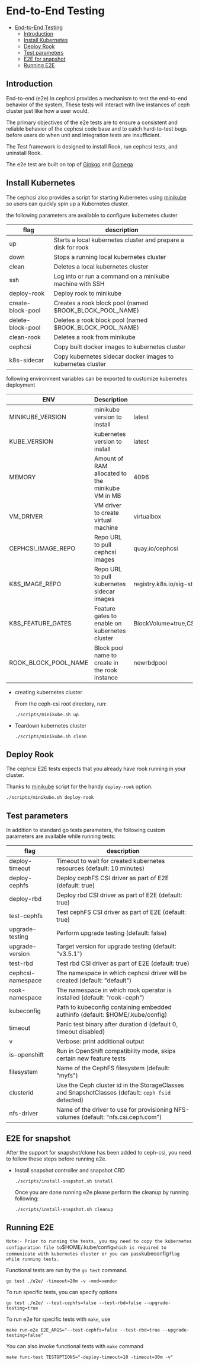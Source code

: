# End-to-End Testing

- [End-to-End Testing](#end-to-end-testing)
   - [Introduction](#introduction)
   - [Install Kubernetes](#install-kubernetes)
   - [Deploy Rook](#deploy-rook)
   - [Test parameters](#test-parameters)
   - [E2E for snapshot](#e2e-for-snapshot)
   - [Running E2E](#running-e2e)

## Introduction

End-to-end (e2e) in cephcsi provides a mechanism to test the end-to-end behavior
of the system, These tests will interact with live instances of ceph cluster
just like how a user would.

The primary objectives of the e2e tests are to ensure a consistent and reliable
behavior of the cephcsi code base and to catch hard-to-test bugs before users do
when unit and integration tests are insufficient.

The Test framework is designed to install Rook, run cephcsi tests, and uninstall
Rook.

The e2e test are built on top of  [Ginkgo](http://onsi.github.io/ginkgo/) and
[Gomega](http://onsi.github.io/gomega/)

## Install Kubernetes

The cephcsi also provides a script for starting Kubernetes using
[minikube](../scripts/minikube.sh) so users can quickly spin up a Kubernetes
cluster.

the following parameters are available to configure kubernetes cluster

| flag              | description                                                   |
| ----------------- | ------------------------------------------------------------- |
| up                | Starts a local kubernetes cluster and prepare a disk for rook |
| down              | Stops a running local kubernetes cluster                      |
| clean             | Deletes a local kubernetes cluster                            |
| ssh               | Log into or run a command on a minikube machine with SSH      |
| deploy-rook       | Deploy rook to minikube                                       |
| create-block-pool | Creates a rook block pool (named $ROOK_BLOCK_POOL_NAME)       |
| delete-block-pool | Deletes a rook block pool (named $ROOK_BLOCK_POOL_NAME)       |
| clean-rook        | Deletes a rook from minikube                                  |
| cephcsi           | Copy built docker images to kubernetes cluster                |
| k8s-sidecar       | Copy kubernetes sidecar docker images to kubernetes cluster   |

following environment variables can be exported to customize kubernetes
deployment

| ENV                  | Description                                      | Default                                                            |
|----------------------|--------------------------------------------------|--------------------------------------------------------------------|
| MINIKUBE_VERSION     | minikube version to install                      | latest                                                             |
| KUBE_VERSION         | kubernetes version to install                    | latest                                                             |
| MEMORY               | Amount of RAM allocated to the minikube VM in MB | 4096                                                               |
| VM_DRIVER            | VM driver to create virtual machine              | virtualbox                                                         |
| CEPHCSI_IMAGE_REPO   | Repo URL to pull cephcsi images                  | quay.io/cephcsi                                                    |
| K8S_IMAGE_REPO       | Repo URL to pull kubernetes sidecar images       | registry.k8s.io/sig-storage                                             |
| K8S_FEATURE_GATES    | Feature gates to enable on kubernetes cluster    | BlockVolume=true,CSIBlockVolume=true,VolumeSnapshotDataSource=true |
| ROOK_BLOCK_POOL_NAME | Block pool name to create in the rook instance   | newrbdpool                                                         |

- creating kubernetes cluster

  From the ceph-csi root directory, run:

    ```console
    ./scripts/minikube.sh up
    ```

- Teardown kubernetes cluster

    ```console
    ./scripts/minikube.sh clean
    ```

## Deploy Rook

The cephcsi E2E tests expects that you already have rook running in your
cluster.

Thanks to [minikube](../scripts/minikube.sh) script for the handy `deploy-rook`
option.

```console
./scripts/minikube.sh deploy-rook
```

## Test parameters

In addition to standard go tests parameters, the following custom parameters are
available while running tests:

| flag              | description                                                                                       |
| ----------------- | ------------------------------------------------------------------------------------------------- |
| deploy-timeout    | Timeout to wait for created kubernetes resources (default: 10 minutes)                            |
| deploy-cephfs     | Deploy cephFS CSI driver as part of E2E (default: true)                                           |
| deploy-rbd        | Deploy rbd CSI driver as part of E2E (default: true)                                              |
| test-cephfs       | Test cephFS CSI driver as part of E2E (default: true)                                             |
| upgrade-testing   | Perform upgrade testing (default: false)                                                          |
| upgrade-version   | Target version for upgrade testing (default: "v3.5.1")                                            |
| test-rbd          | Test rbd CSI driver as part of E2E (default: true)                                                |
| cephcsi-namespace | The namespace in which cephcsi driver will be created (default: "default")                        |
| rook-namespace    | The namespace in which rook operator is installed (default: "rook-ceph")                          |
| kubeconfig        | Path to kubeconfig containing embedded authinfo (default: $HOME/.kube/config)                     |
| timeout           | Panic test binary after duration d (default 0, timeout disabled)                                  |
| v                 | Verbose: print additional output                                                                  |
| is-openshift      | Run in OpenShift compatibility mode, skips certain new feature tests                              |
| filesystem        | Name of the CephFS filesystem (default: "myfs")                                                   |
| clusterid         | Use the Ceph cluster id in the StorageClasses and SnapshotClasses (default: `ceph fsid` detected) |
| nfs-driver        | Name of the driver to use for provisioning NFS-volumes (default: "nfs.csi.ceph.com")              |

## E2E for snapshot

After the support for snapshot/clone has been added to ceph-csi, you need to
follow these steps before running e2e.

- Install snapshot controller and snapshot CRD

    ```console
    ./scripts/install-snapshot.sh install
    ```

  Once you are done running e2e please perform the cleanup by running following:

    ```console
    ./scripts/install-snapshot.sh cleanup
    ```

## Running E2E

`
Note:- Prior to running the tests, you may need to copy the kubernetes
configuration file to `$HOME/.kube/config` which is required to communicate with
kubernetes cluster or you can pass `kubeconfig` flag while running tests.
`

Functional tests are run by the `go test` command.

```console
go test ./e2e/ -timeout=20m -v -mod=vendor
```

To run specific tests, you can specify options

```console
go test ./e2e/ --test-cephfs=false --test-rbd=false --upgrade-testing=true
```

To run e2e for specific tests with `make`, use

```console
make run-e2e E2E_ARGS="--test-cephfs=false --test-rbd=true --upgrade-testing=false"
```

You can also invoke functional tests with `make` command

```console
make func-test TESTOPTIONS="-deploy-timeout=10 -timeout=30m -v"
```
